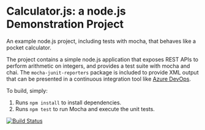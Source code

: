 Calculator.js: a node.js Demonstration Project
==============================================
An example node.js project, including tests with mocha, that behaves like
a pocket calculator.

The project contains a simple node.js application that exposes REST APIs
to perform arithmetic on integers, and provides a test suite with mocha
and chai.  The `mocha-junit-reporters` package is included to provide XML
output that can be presented in a continuous integration tool like
[Azure DevOps](https://azure.com/devops).

To build, simply:

1. Runs `npm install` to install dependencies.
2. Runs `npm test` to run Mocha and execute the unit tests.

[![Build Status](https://dev.azure.com/sergeyrikhter/Integrating%20External%20Source%20Control%20with%20Azure%20Pipelines/_apis/build/status/Sergey6499r.calculator?branchName=master)](https://dev.azure.com/sergeyrikhter/Integrating%20External%20Source%20Control%20with%20Azure%20Pipelines/_build/latest?definitionId=28&branchName=master)
